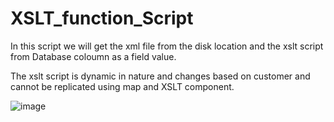 # XSLT_function_Script

In this script we will get the xml file from the disk location and the xslt script from Database coloumn as a field value.

The xslt script is dynamic in nature and changes based on customer and cannot be replicated using map and XSLT component.

![image](https://github.com/manasch19/XSLT_function_Script/assets/97012694/c1d07720-eb22-4f96-86c6-62b6f0c119a0)

